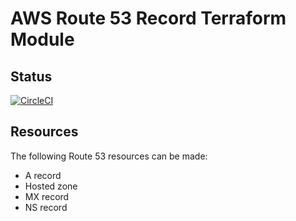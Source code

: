 # AWS Route 53 Record Terraform Module

## Status

[![CircleCI](https://dl.circleci.com/status-badge/img/gh/kohirens/aws-tf-route53-record/tree/master.svg?style=svg)](https://dl.circleci.com/status-badge/redirect/gh/kohirens/aws-tf-route53-record/tree/main)

## Resources

The following Route 53 resources can be made:

* A record
* Hosted zone
* MX record
* NS record
